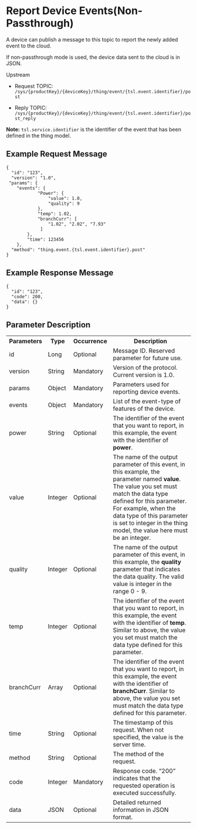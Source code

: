 # Report Device Events​ (Non-Passthrough)


A device can publish a message to this topic to report the newly added event to the cloud.

If non-passthrough mode is used, the device data sent to the cloud is in JSON.

Upstream
- Request TOPIC: `/sys/{productKey}/{deviceKey}/thing/event/{tsl.event.identifier}/post`

- Reply TOPIC: `/sys/{productKey}/{deviceKey}/thing/event/{tsl.event.identifier}/post_reply`

**Note:** ``tsl.service.identifier`` is the identifier of the event that has been defined in the thing model.



## Example Request Message

```
{
  "id": "123",
  "version": "1.0",
 "params": {
	"events": {
			"Power": {
				"value": 1.0,
				"quality": 9
		  	},
			"temp": 1.02,
			"branchCurr": [
				"1.02", "2.02", "7.93"
			 ]
		},
		"time": 123456
	},
  "method": "thing.event.{tsl.event.identifier}.post"
}

```

## Example Response Message

```
{
  "id": "123",
  "code": 200,
  "data": {}
}

```

## Parameter Description

<table>
  <tr>
    <th>Parameters</th>
    <th>Type</th>
    <th>Occurrence </th>
    <th>Description</th>
  </tr>
  <tr>
    <td>id</td>
    <td>Long</td>
    <td>Optional</td>
    <td>Message ID. Reserved parameter for future use.</td>
  </tr>
  <tr>
    <td>version</td>
    <td>String</td>
    <td>Mandatory</td>
    <td>Version of the protocol. Current version is 1.0.</td>
  </tr>
  <tr>
    <td>params</td>
    <td>Object</td>
    <td>Mandatory</td>
    <td>Parameters used for reporting device events.</td>
  </tr>
  <tr>
    <td>events</td>
    <td>Object</td>
    <td>Mandatory</td>
    <td>List of the event-type of features of the device.</td>
  </tr>
  <tr>
    <td>power</td>
    <td>String</td>
    <td>Optional</td>
    <td>The identifier of the event that you want to report, in this example, the event with the identifier of <strong>power</strong>. </td>
  </tr>
  <tr>
    <td>value</td>
    <td>Integer</td>
    <td>Optional</td>
    <td>The name of the output parameter of this event, in this example, the parameter named <strong>value</strong>. The value you set must match the data type defined for this parameter. For example, when the data type of this parameter is set to integer in the thing model, the value here must be an integer. </td>
  </tr>
  <tr>
    <td>quality</td>
    <td>Integer</td>
    <td>Optional</td>
    <td>The name of the output parameter of this event, in this example, the <strong>quality</strong> parameter that indicates the data quality. The valid value is integer in the range 0 - 9.</td>
  </tr>
  <tr>
    <td>temp</td>
    <td>Integer</td>
    <td>Optional</td>
    <td>The identifier of the event that you want to report, in this example, the event with the identifier of <strong>temp</strong>. Similar to above, the value you set must match the data type defined for this parameter.</td>
  </tr>
  <tr>
    <td>branchCurr</td>
    <td>Array</td>
    <td>Optional</td>
    <td>The identifier of the event that you want to report,  in this example, the event with the identifier of <strong>branchCurr</strong>. Similar to above, the value you set must match the data type defined for this parameter.</td>
  </tr>
  <tr>
    <td>time</td>
    <td>String</td>
    <td>Optional</td>
    <td>The timestamp of this request. When not specified, the value is the server time.</td>
  </tr>
  <tr>
    <td>method</td>
    <td>String</td>
    <td>Optional</td>
    <td>The method of the request.</td>
  </tr>
  <tr>
    <td>code</td>
    <td>Integer</td>
    <td>Mandatory</td>
    <td>Response code. &ldquo;200&rdquo; indicates that the requested operation is executed successfully. </td>
  </tr>
  <tr>
    <td>data</td>
    <td>JSON</td>
    <td>Optional</td>
    <td>Detailed returned information in JSON format.</td>
  </tr>
</table>
